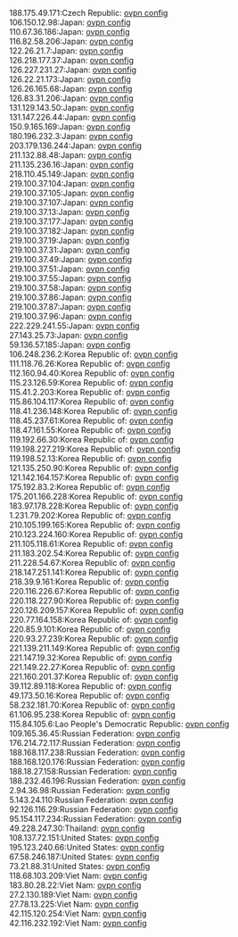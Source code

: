 188.175.49.171:Czech Republic: [ovpn config](vpn/188_175_49_171.ovpn)  
106.150.12.98:Japan: [ovpn config](vpn/106_150_12_98.ovpn)  
110.67.36.186:Japan: [ovpn config](vpn/110_67_36_186.ovpn)  
116.82.58.206:Japan: [ovpn config](vpn/116_82_58_206.ovpn)  
122.26.21.7:Japan: [ovpn config](vpn/122_26_21_7.ovpn)  
126.218.177.37:Japan: [ovpn config](vpn/126_218_177_37.ovpn)  
126.227.231.27:Japan: [ovpn config](vpn/126_227_231_27.ovpn)  
126.22.21.173:Japan: [ovpn config](vpn/126_22_21_173.ovpn)  
126.26.165.68:Japan: [ovpn config](vpn/126_26_165_68.ovpn)  
126.83.31.206:Japan: [ovpn config](vpn/126_83_31_206.ovpn)  
131.129.143.50:Japan: [ovpn config](vpn/131_129_143_50.ovpn)  
131.147.226.44:Japan: [ovpn config](vpn/131_147_226_44.ovpn)  
150.9.165.169:Japan: [ovpn config](vpn/150_9_165_169.ovpn)  
180.196.232.3:Japan: [ovpn config](vpn/180_196_232_3.ovpn)  
203.179.136.244:Japan: [ovpn config](vpn/203_179_136_244.ovpn)  
211.132.88.48:Japan: [ovpn config](vpn/211_132_88_48.ovpn)  
211.135.236.16:Japan: [ovpn config](vpn/211_135_236_16.ovpn)  
218.110.45.149:Japan: [ovpn config](vpn/218_110_45_149.ovpn)  
219.100.37.104:Japan: [ovpn config](vpn/219_100_37_104.ovpn)  
219.100.37.105:Japan: [ovpn config](vpn/219_100_37_105.ovpn)  
219.100.37.107:Japan: [ovpn config](vpn/219_100_37_107.ovpn)  
219.100.37.13:Japan: [ovpn config](vpn/219_100_37_13.ovpn)  
219.100.37.177:Japan: [ovpn config](vpn/219_100_37_177.ovpn)  
219.100.37.182:Japan: [ovpn config](vpn/219_100_37_182.ovpn)  
219.100.37.19:Japan: [ovpn config](vpn/219_100_37_19.ovpn)  
219.100.37.31:Japan: [ovpn config](vpn/219_100_37_31.ovpn)  
219.100.37.49:Japan: [ovpn config](vpn/219_100_37_49.ovpn)  
219.100.37.51:Japan: [ovpn config](vpn/219_100_37_51.ovpn)  
219.100.37.55:Japan: [ovpn config](vpn/219_100_37_55.ovpn)  
219.100.37.58:Japan: [ovpn config](vpn/219_100_37_58.ovpn)  
219.100.37.86:Japan: [ovpn config](vpn/219_100_37_86.ovpn)  
219.100.37.87:Japan: [ovpn config](vpn/219_100_37_87.ovpn)  
219.100.37.96:Japan: [ovpn config](vpn/219_100_37_96.ovpn)  
222.229.241.55:Japan: [ovpn config](vpn/222_229_241_55.ovpn)  
27.143.25.73:Japan: [ovpn config](vpn/27_143_25_73.ovpn)  
59.136.57.185:Japan: [ovpn config](vpn/59_136_57_185.ovpn)  
106.248.236.2:Korea Republic of: [ovpn config](vpn/106_248_236_2.ovpn)  
111.118.76.26:Korea Republic of: [ovpn config](vpn/111_118_76_26.ovpn)  
112.160.94.40:Korea Republic of: [ovpn config](vpn/112_160_94_40.ovpn)  
115.23.126.59:Korea Republic of: [ovpn config](vpn/115_23_126_59.ovpn)  
115.41.2.203:Korea Republic of: [ovpn config](vpn/115_41_2_203.ovpn)  
115.86.104.117:Korea Republic of: [ovpn config](vpn/115_86_104_117.ovpn)  
118.41.236.148:Korea Republic of: [ovpn config](vpn/118_41_236_148.ovpn)  
118.45.237.61:Korea Republic of: [ovpn config](vpn/118_45_237_61.ovpn)  
118.47.161.55:Korea Republic of: [ovpn config](vpn/118_47_161_55.ovpn)  
119.192.66.30:Korea Republic of: [ovpn config](vpn/119_192_66_30.ovpn)  
119.198.227.219:Korea Republic of: [ovpn config](vpn/119_198_227_219.ovpn)  
119.198.52.13:Korea Republic of: [ovpn config](vpn/119_198_52_13.ovpn)  
121.135.250.90:Korea Republic of: [ovpn config](vpn/121_135_250_90.ovpn)  
121.142.164.157:Korea Republic of: [ovpn config](vpn/121_142_164_157.ovpn)  
175.192.83.2:Korea Republic of: [ovpn config](vpn/175_192_83_2.ovpn)  
175.201.166.228:Korea Republic of: [ovpn config](vpn/175_201_166_228.ovpn)  
183.97.178.228:Korea Republic of: [ovpn config](vpn/183_97_178_228.ovpn)  
1.231.79.202:Korea Republic of: [ovpn config](vpn/1_231_79_202.ovpn)  
210.105.199.165:Korea Republic of: [ovpn config](vpn/210_105_199_165.ovpn)  
210.123.224.160:Korea Republic of: [ovpn config](vpn/210_123_224_160.ovpn)  
211.105.118.61:Korea Republic of: [ovpn config](vpn/211_105_118_61.ovpn)  
211.183.202.54:Korea Republic of: [ovpn config](vpn/211_183_202_54.ovpn)  
211.228.54.67:Korea Republic of: [ovpn config](vpn/211_228_54_67.ovpn)  
218.147.251.141:Korea Republic of: [ovpn config](vpn/218_147_251_141.ovpn)  
218.39.9.161:Korea Republic of: [ovpn config](vpn/218_39_9_161.ovpn)  
220.116.226.67:Korea Republic of: [ovpn config](vpn/220_116_226_67.ovpn)  
220.118.227.90:Korea Republic of: [ovpn config](vpn/220_118_227_90.ovpn)  
220.126.209.157:Korea Republic of: [ovpn config](vpn/220_126_209_157.ovpn)  
220.77.164.158:Korea Republic of: [ovpn config](vpn/220_77_164_158.ovpn)  
220.85.9.101:Korea Republic of: [ovpn config](vpn/220_85_9_101.ovpn)  
220.93.27.239:Korea Republic of: [ovpn config](vpn/220_93_27_239.ovpn)  
221.139.211.149:Korea Republic of: [ovpn config](vpn/221_139_211_149.ovpn)  
221.147.19.32:Korea Republic of: [ovpn config](vpn/221_147_19_32.ovpn)  
221.149.22.27:Korea Republic of: [ovpn config](vpn/221_149_22_27.ovpn)  
221.160.201.37:Korea Republic of: [ovpn config](vpn/221_160_201_37.ovpn)  
39.112.89.118:Korea Republic of: [ovpn config](vpn/39_112_89_118.ovpn)  
49.173.50.16:Korea Republic of: [ovpn config](vpn/49_173_50_16.ovpn)  
58.232.181.70:Korea Republic of: [ovpn config](vpn/58_232_181_70.ovpn)  
61.106.95.238:Korea Republic of: [ovpn config](vpn/61_106_95_238.ovpn)  
115.84.105.6:Lao People's Democratic Republic: [ovpn config](vpn/115_84_105_6.ovpn)  
109.165.36.45:Russian Federation: [ovpn config](vpn/109_165_36_45.ovpn)  
176.214.72.117:Russian Federation: [ovpn config](vpn/176_214_72_117.ovpn)  
188.168.117.238:Russian Federation: [ovpn config](vpn/188_168_117_238.ovpn)  
188.168.120.176:Russian Federation: [ovpn config](vpn/188_168_120_176.ovpn)  
188.18.27.158:Russian Federation: [ovpn config](vpn/188_18_27_158.ovpn)  
188.232.46.196:Russian Federation: [ovpn config](vpn/188_232_46_196.ovpn)  
2.94.36.98:Russian Federation: [ovpn config](vpn/2_94_36_98.ovpn)  
5.143.24.110:Russian Federation: [ovpn config](vpn/5_143_24_110.ovpn)  
92.126.116.29:Russian Federation: [ovpn config](vpn/92_126_116_29.ovpn)  
95.154.117.234:Russian Federation: [ovpn config](vpn/95_154_117_234.ovpn)  
49.228.247.30:Thailand: [ovpn config](vpn/49_228_247_30.ovpn)  
108.137.72.151:United States: [ovpn config](vpn/108_137_72_151.ovpn)  
195.123.240.66:United States: [ovpn config](vpn/195_123_240_66.ovpn)  
67.58.246.187:United States: [ovpn config](vpn/67_58_246_187.ovpn)  
73.21.88.31:United States: [ovpn config](vpn/73_21_88_31.ovpn)  
118.68.103.209:Viet Nam: [ovpn config](vpn/118_68_103_209.ovpn)  
183.80.28.22:Viet Nam: [ovpn config](vpn/183_80_28_22.ovpn)  
27.2.130.189:Viet Nam: [ovpn config](vpn/27_2_130_189.ovpn)  
27.78.13.225:Viet Nam: [ovpn config](vpn/27_78_13_225.ovpn)  
42.115.120.254:Viet Nam: [ovpn config](vpn/42_115_120_254.ovpn)  
42.116.232.192:Viet Nam: [ovpn config](vpn/42_116_232_192.ovpn)  
